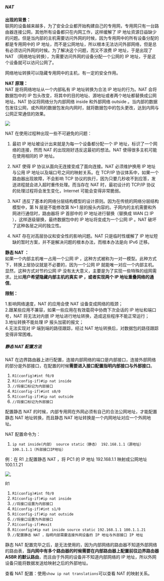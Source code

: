 ##### NAT

**出现的背景：**  
联网的设备越来越多，为了安全企业都开始构建自己的专用网，专用网只有一台路由器连接公网，其他所有设备都只在内网工作，这样缓解了 IP 地址资源日益缺少的问题。但是当内部的主机需要访问外网的时候，因为专用网中的所有设备分配的都是专用网中的 IP 地址，而不是公网地址，所以根本无法访问外部网络，但是总有必须访问外网的时候。为了解决这个问题，而又不浪费 IP 地址，于是出现了 NAT （网络地址转换），为需要访问外网的设备分配一个公网的 IP 地址，于是这个设备就可以访问公网了。

网络地址转换可以隐藏专用网中的主机，有一定的安全作用。

**NAT 原理：**  
NAT 是将网络地址从一个内部私有 IP 地址转换为合法 IP 地址的行为。NAT 会将数据包中的 IP 包头改变，将其中的目的地址、源地址或者两个地址都替换成公网地址。NAT 协议将网络分为内部网络 inside 和外部网络 outside 。当内部的数据包发往公网，或外网的数据包发向内网时，就将数据包中的包头更改，达到内网与公网正常通信的效果。

![](https://data.educoder.net/api/attachments/1132193)

NAT 在使用过程种出现一些不可避免的问题：

1.  最初 IP 地址被设计出来就是为每一个设备都分配一个 IP 地址，标识了一个网络的连接，然而 NAT 的出现刚好违反这最初的想法。NAT 使得很多主机可能在使用相同的 IP 地址。
    
2.  NAT 使得 IP 协议从面向无连接变成了面向连接。NAT 必须维护换用 IP 地址与公用 IP 地址以及端口号之间的映射关系。在 TCP/IP 协议体系中，如果一个路由器出现故障，不会影响 TCP 协议的执行，因为只要几秒收不到应答，发送进程就会进入超时重传处理。而当存在 NAT 时，最初设计的 TCP/IP 协议的处理过程将会发生变化，Internet 可能会变得非常脆弱。
    
3.  NAT 违反了基本的网络分层结构模型的设计原则。因为在传统的网络分层结构模型中，第 N 层是不能修改第 N+1 层的报头内容的。子网内的主机需要和外网进行通信时，路由器将 IP 首部中的 IP 地址进行替换（替换成 WAN 口 IP ），这样逐级替换，最终数据包中的 IP 地址将变成为一个公网 IP 。NAT 破坏了这种各层之间的独立性。
    
4.  NAT 存在对高层协议和安全性的影响问题。NAT 只是临时性缓解了 IP 地址短缺的暂时方案，并不是解决问题的根本办法，而根本办法是向 IPv6 迁移。
    

**静态 NAT ：**  
如果一个内部主机唯一占用一个公网 IP ，这种方式被称为一对一模型。此种方式下，转换上层协议就是不必要的，因为一个公网 IP 就能唯一对应一个内部主机。显然，这种方式对节约公网 IP 没有太大意义，主要是为了实现一些特殊的组网需求。比如**用户希望隐藏内部主机的真实 IP ，或者实现两个 IP 地址重叠网络的通信**。

**限制：**

1.影响网络速度，NAT 的应用会使 NAT 设备变成网络的瓶颈；  
2.跟某些应用不兼容，如果一些应用在有效载荷中协商下次会话的 IP 地址和端口号，NAT 将无法对内嵌 IP 地址进行地址转换，造成这些程序不能正常运行；  
3.地址转换不能处理 IP 报头加密的报文；  
4.无法实现对 IP 端到端的路径跟踪，经过 NAT 地址转换后，对数据包的路径跟踪变得非常困难。

##### 静态 NAT 配置方法

NAT 在边界路由器上进行配置，连接内部网络的端口是内部接口，连接外部网络的部分是外部接口，在配置的时候**需要进入接口配置指明内部接口与外部接口**。

1.  `R1(config)#int f0/0`  
2.  `R1(config-if)#ip nat inside`  
3.  `//将接口标记为内部接口`  
4.  `R1(config-if)#int s0/0`  
5.  `R1(config-if)#ip nat outside`  
6.  `//将接口标记为外部接口`  

配置静态 NAT 的时候，内部专用网在外网必须有自己的合法公网地址，才能配置静态 NAT 地址转换，而且静态 NAT 地址转换是一个内网地址对应一个外网地址。

NAT 配置命令为：

1.  `ip nat inside(内部） source static（静态） 192.168.1.1（源地址） 100.1.1.1（外部接口IP地址）`   

例：在 R1 上配置静态 NAT ，将 PC1 的 IP 地址 192.168.1.1 映射成公网地址 100.1.1.21

![,](https://data.educoder.net/api/attachments/1132197)

R1

1.  `R1(config)#int f0/0`  
2.  `R1(config-if)#ip nat inside`  
3.  `//将接口设置为内部接口`  
4.  `R1(config-if)#int s1/0`  
5.  `R1(config-if)#ip nat outside`  
6.  `//将接口设置为外部接口`  
7.  `R1(config-if)#exit`  
8.  `R1(config)#ip nat inside source static 192.168.1.1 100.1.1.21`  
9.  `//配置静态 NAT ，指明内部需要连接外网设备的 IP 地址与外部接口 IP 地址`  

静态 NAT 配置完毕之后，是无法使用的，因为内部网络的路由器不知道外部网络的路由表，**当内网中有多个路由器的时候需要在内部路由器上配置前往边界路由器 ASBR 的默认路由**，而且由于外网的设备并不知道内部网络的 IP 地址，所以外网设备只能将数据发送给映射之后的外部地址。

查看 NAT 配置：使用`show ip nat translations`可以查看 NAT 的映射关系。